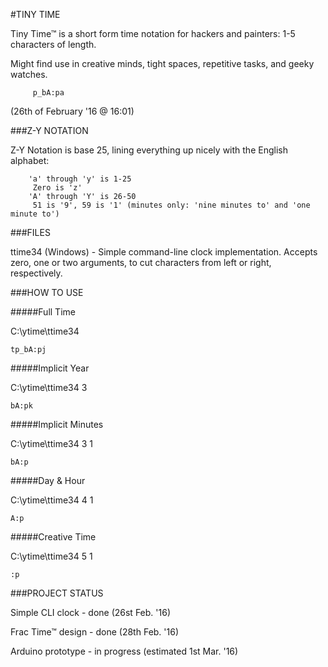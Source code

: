 

#TINY TIME

 

Tiny Time™ is a short form time notation for hackers and painters: 1-5 characters of length.

Might find use in creative minds, tight spaces, repetitive tasks, and geeky watches.

 
         p_bA:pa

(26th of February '16 @ 16:01)

 

###Z-Y NOTATION

 

Z-Y Notation is base 25, lining everything up nicely with the English alphabet:

        'a' through 'y' is 1-25
         Zero is 'z'
        'A' through 'Y' is 26-50
         51 is '9', 59 is '1' (minutes only: 'nine minutes to' and 'one minute to')
 


###FILES

ttime34 (Windows) - Simple command-line clock implementation. Accepts zero, one or two arguments, to cut characters from left or right, respectively.

 

###HOW TO USE

#####Full Time

C:\ytime\ttime34

    tp_bA:pj
 

#####Implicit Year

C:\ytime\ttime34 3

    bA:pk
 

#####Implicit Minutes

C:\ytime\ttime34 3 1

    bA:p
    
    
 #####Day & Hour

C:\ytime\ttime34 4 1

    A:p
 

#####Creative Time

C:\ytime\ttime34 5 1

    :p


###PROJECT STATUS

Simple CLI clock - done (26st Feb. '16)

Frac Time™ design - done (28th Feb. '16)

Arduino prototype - in progress (estimated 1st Mar. '16)

 
